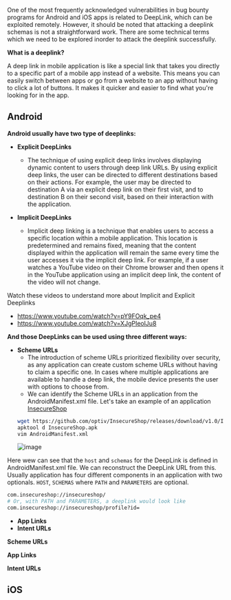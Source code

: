 One of the most frequently acknowledged vulnerabilities in bug bounty programs for Android and iOS apps is related to DeepLink, which can be exploited remotely. However, it should be noted that attacking a deeplink schemas is not a straightforward work. There are some technical terms which we need to be explored inorder to attack the deeplink successfully.

**What is a deeplink?**

A deep link in mobile application is like a special link that takes you directly to a specific part of a mobile app instead of a website. This means you can easily switch between apps or go from a website to an app without having to click a lot of buttons. It makes it quicker and easier to find what you're looking for in the app. 

## Android
**Android usually have two type of deeplinks:**
- **Explicit DeepLinks**
  - The technique of using explicit deep links involves displaying dynamic content to users through deep link URLs. By using explicit deep links, the user can be directed to different destinations based on their actions. For example, the user may be directed to destination A via an explicit deep link on their first visit, and to destination B on their second visit, based on their interaction with the application.

- **Implicit DeepLinks**
  - Implicit deep linking is a technique that enables users to access a specific location within a mobile application. This location is predetermined and remains fixed, meaning that the content displayed within the application will remain the same every time the user accesses it via the implicit deep link. For example, if a user watches a YouTube video on their Chrome browser and then opens it in the YouTube application using an implicit deep link, the content of the video will not change.

Watch these videos to understand more about Implicit and Explicit Deeplinks
  - https://www.youtube.com/watch?v=pY9FOqk_pe4
  - https://www.youtube.com/watch?v=XJgPIeolJu8
  
**And those DeepLinks can be used using three different ways:**
- **Scheme URLs** 
  - The introduction of scheme URLs prioritized flexibility over security, as any application can create custom scheme URLs without having to claim a specific one. In cases where multiple applications are available to handle a deep link, the mobile device presents the user with options to choose from.
  - We can identify the Scheme URLs in an application from the AndroidManifest.xml file. Let's take an example of an application [InsecureShop](https://github.com/optiv/InsecureShop/releases/download/v1.0/InsecureShop.apk)
  ```bash
  wget https://github.com/optiv/InsecureShop/releases/download/v1.0/InsecureShop.apk
  apktool d InsecureShop.apk
  vim AndroidManifest.xml
  ```
  ![image](https://user-images.githubusercontent.com/47778874/219850400-96732f54-3726-457e-a4bf-92c2e9a3bc44.png)

Here wew can see that the `host` and `schemas` for the DeepLink is defined in AndroidManifest.xml file. We can reconstruct the DeepLink URL from this. Usually application has four different components in an application with two optionals. `HOST`, `SCHEMAS` where `PATH` and `PARAMETERS` are optional.
  ```bash
  com.insecureshop://insecureshop/
  # Or, with PATH and PARAMETERS, a deeplink would look like
  com.insecureshop://insecureshop/profile?id=
  ```

- **App Links** 
- **Intent URLs** 

**Scheme URLs**

**App Links**

**Intent URLs**

## iOS
